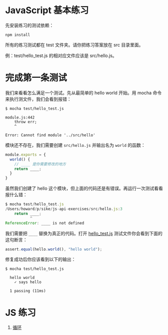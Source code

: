 # JavaScript 基本练习

先安装练习的测试依赖：

```
npm install
```

所有的练习测试都在 test 文件夹。请你把练习答案放在 src 目录里面。

例：test/hello_test.js 的相对应文件应该是 src/hello.js。

# 完成第一条测试

我们来看看怎么满足一个测试。先从最简单的 hello world 开始。用 mocha 命令来执行测文件，我们会看到报错：

```
$ mocha test/hello_test.js

module.js:442
    throw err;
    ^

Error: Cannot find module '../src/hello'
```

模块还不存在，我们需要创建 `src/hello.js` 并输出名为 `world` 的函数：

```js
module.exports = {
  world() {
    // ____ 是你需要修改的地方
    return ____;
  }
}
```

虽然我们创建了 hello 这个模块，但上面的代码还是有错误。再运行一次测试看看报什么错：

```js
$ mocha test/hello_test.js
/Users/howard/p/sike/js-api-exercises/src/hello.js:3
    return ____;
           ^
ReferenceError: ____ is not defined
```

我们需要把 `____` 替换为真正的代码。打开 [hello_test.js](test/hello_test.js) 测试文件你会看到下面的这句断言：

```js
assert.equal(hello.world(), "hello world");
```

修复成功后你应该看到以下的输出：

```
$ mocha test/hello_test.js

  hello world
    ✓ says hello

  1 passing (11ms)
```

# JS 练习

1. [循环](test/loop_test.js)
